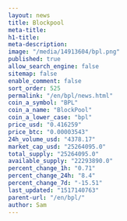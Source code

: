 ```yaml
---
layout: news
title: Blockpool
meta-title: 
h1-title: 
meta-description: 
image: "/media/14913604/bpl.png"
published: true
allow_search_engine: false
sitemap: false
enable_comment: false
sort_order: 525
permalink: "/en/bpl/news.html"
coin_a_symbol: "BPL"
coin_a_name: "BlockPool"
coin_a_lower_case: "bpl"
price_usd: "0.416259"
price_btc: "0.00003543"
24h_volume_usd: "4378.17"
market_cap_usd: "25264095.0"
total_supply: "25264095.0"
available_supply: "22293890.0"
percent_change_1h: "0.71"
percent_change_24h: "8.4"
percent_change_7d: "-15.51"
last_updated: "1517140763"
parent-url: "/en/bpl/"
author: Sam
---
```


